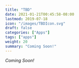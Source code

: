 ```yaml
---
title: "TBD"
date: 2021-01-21T00:45:58-08:00
lastmod: 2019-07-18
icon: "/images/TBDIcon.svg"
draft: false
categories: ["Apps"]
tags: ["apps"]
weight: 20
summary: "Coming Soon!"
---
```


_Coming Soon!_
